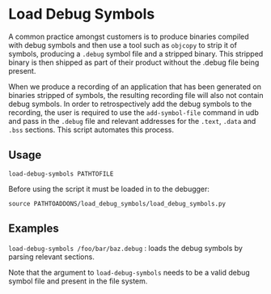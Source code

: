 # Load Debug Symbols

A common practice amongst customers is to produce binaries compiled with debug symbols and
then use a tool such as `objcopy` to strip it of symbols, producing a `.debug` symbol file
and a stripped binary. This stripped binary is then shipped as part of their product without
the .debug file being present.

When we produce a recording of an application that has been generated on binaries stripped
of symbols, the resulting recording file will also not contain debug symbols. In order to
retrospectively add the debug symbols to the recording, the user is required to use the
`add-symbol-file` command in udb and pass in the `.debug` file and relevant addresses for the
`.text`, `.data` and `.bss` sections. This script automates this process.

## Usage
```
load-debug-symbols PATHTOFILE
```

Before using the script it must be loaded in to the debugger:
```
source PATHTOADDONS/load_debug_symbols/load_debug_symbols.py
```

## Examples

`load-debug-symbols /foo/bar/baz.debug` : loads the debug symbols by parsing relevant sections.

Note that the argument to `load-debug-symbols` needs to be a valid debug symbol file and
present in the file system.

